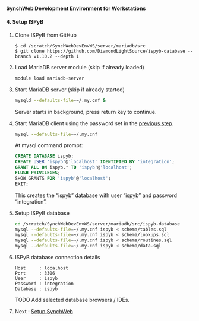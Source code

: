 #### SynchWeb Development Environment for Workstations
#### 4. Setup ISPyB
1. Clone ISPyB from GitHub
   ```
   $ cd /scratch/SynchWebDevEnvWS/server/mariadb/src
   $ git clone https://github.com/DiamondLightSource/ispyb-database --branch v1.10.2 --depth 1
   ```

1. Load MariaDB server module (skip if already loaded)
   ```bash
   module load mariadb-server
   ```

1. Start MariaDB server (skip if already started)
   ```bash
   mysqld --defaults-file=~/.my.cnf &
   ```
   Server starts in background, press return key to continue.

1. Start MariaDB client using the password set in the [previous step](./3.SetupDatabaseServer.md).
   ```bash
   mysql --defaults-file=~/.my.cnf
   ```
   At mysql command prompt:
   ```sql
   CREATE DATABASE ispyb;
   CREATE USER 'ispyb'@'localhost' IDENTIFIED BY 'integration';
   GRANT ALL ON ispyb.* TO 'ispyb'@'localhost';
   FLUSH PRIVILEGES;
   SHOW GRANTS FOR 'ispyb'@'localhost';
   EXIT;
   ```
   This creates the “ispyb” database with user “ispyb” and password “integration”.

1. Setup ISPyB database
   ```bash
   cd /scratch/SynchWebDevEnvWS/server/mariadb/src/ispyb-database
   mysql --defaults-file=~/.my.cnf ispyb < schema/tables.sql
   mysql --defaults-file=~/.my.cnf ispyb < schema/lookups.sql
   mysql --defaults-file=~/.my.cnf ispyb < schema/routines.sql
   mysql --defaults-file=~/.my.cnf ispyb < schema/data.sql
   ```

1. ISPyB database connection details
   ```
   Host     : localhost
   Port     : 3306
   User     : ispyb
   Password : integration
   Database : ispyb
   ```
   TODO Add selected database browsers / IDEs.

1. Next : [Setup SynchWeb](./5.SetupSynchWeb.md)
